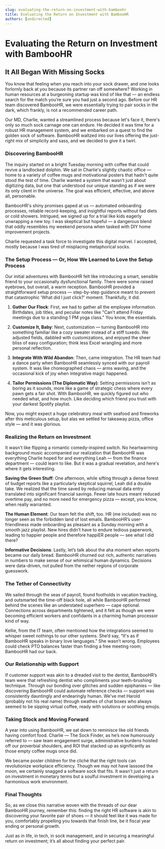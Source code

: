 ```yaml
---
slug: evaluating-the-return-on-investment-with-bamboohr
title: Evaluating the Return on Investment with BambooHR
authors: [undirected]
---
```



# Evaluating the Return on Investment with BambooHR

## It All Began With Missing Socks

You know that feeling when you reach into your sock drawer, and one looks forlornly back at you because its partner ran off somewhere? Working in human resources at a burgeoning startup was kind of like that — an endless search for the match you’re sure you had just a second ago. Before our HR team discovered BambooHR, we were essentially trying to pair socks in the dark, which frankly, is not a recommended career path.

Our MD, Charlie, wanted a streamlined process because let's face it, there's only so much sock carnage one can endure. He decided it was time for a robust HR management system, and we embarked on a quest to find the golden sock of software. BambooHR waltzed into our lives offering the just-right mix of simplicity and sass, and we decided to give it a twirl. 

### Discovering BambooHR

The inquiry started on a bright Tuesday morning with coffee that could revive a landlocked dolphin. We sat in Charlie's slightly chaotic office — home to a variety of coffee mugs and motivational posters that hadn't quite stood the test of time. Charlie wanted a system that wasn’t just about digitizing data, but one that understood our unique standing as if we were its only client in the universe. The goal was efficient, effective, and above all, personable.

BambooHR's shiny promises gaped at us — automated onboarding processes, reliable record-keeping, and insightful reports without fad diets or cold showers. Intrigued, we signed up for a trial like kids eagerly unwrapping a new toy. I was skeptical but hopeful — a dangerous blend that oddly resembles my weekend persona when tasked with DIY home improvement projects.

Charlie requested a task force to investigate this digital marvel. I accepted, mostly because I was tired of misplacing metaphorical socks.

### The Setup Process — Or, How We Learned to Love the Setup Process

Our initial adventures with BambooHR felt like introducing a smart, sensible friend to your occasionally dysfunctional family. There were some raised eyebrows, but overall, a warm reception. BambooHR provided a straightforward setup process — step-by-step guidance meant to prevent that catastrophic ‘What did I just click?’ moment. Thankfully, it did.

1. **Gather Our Flock**: First, we had to gather all the employee information. Birthdates, job titles, and peculiar notes like "Can't attend Friday meetings due to a standing 1 PM yoga class." You know, the essentials.
   
2. **Customize It, Baby**: Next, customization — turning BambooHR into something familiar like a cozy sweater instead of a stiff tuxedo. We adjusted fields, dabbled with customizations, and enjoyed the sheer bliss of easy configuration; think less Excel wrangling and more personal reflection.

3. **Integrate With Wild Abandon**: Then, came integration. The HR team had a dance party when BambooHR seamlessly synced with our payroll system. It was like choreographed chaos — arms waving, and the occasional kick of joy when integrative magic happened.

4. **Tailor Permissions (The Diplomatic Way)**: Setting permissions isn't as boring as it sounds, more like a game of strategic chess where every pawn gets a fair shot. With BambooHR, we quickly figured out who needed what, and how much. Like deciding which friend you trust with your darkest Spotify playlist.

Now, you might expect a huge celebratory meal with seafood and fireworks after this meticulous setup, but alas we settled for takeaway pizza, office style — and it was glorious.

### Realizing the Return on Investment

It wasn't like flipping a romantic comedy-inspired switch. No heartwarming background music accompanied our realization that BambooHR was everything Charlie hoped for and everything Leah — from the finance department — could learn to like. But it was a gradual revelation, and here's where it gets interesting.

**Saving the Green Stuff**: One afternoon, while sifting through a dense forest of budget reports like a particularly skeptical squirrel, Leah did a double take. We realized that the time saved by reducing manual data entry translated into significant financial savings. Fewer late hours meant reduced overtime pay, and no more need for emergency pizza — except, you know, when really warranted.

**The Human Element**: Our team felt the shift, too. HR (me included) was no longer seen as the forbidden land of lost emails. BambooHR’s user-friendliness made onboarding as pleasant as a Sunday morning with a smooth jazz playlist. New hires didn’t have to endure tedious paperwork, leading to happier people and therefore happiER people — see what I did there?

**Informative Decisions**: Lastly, let’s talk about the aha moment when reports became our daily bread. BambooHR churned out rich, authentic narratives in numbers to make sense of our whimsical human dynamics. Decisions were data-driven, not pulled from the nether regions of corporate guesswork.

### The Tether of Connectivity

We sailed through the seas of payroll, found footholds in vacation tracking, and outsmarted the time-off black hole, all while BambooHR performed behind the scenes like an understated superhero — cape optional. Connections across departments tightened, and it felt as though we were becoming efficient workers and confidants in a charming human processor kind of way.

Kellie, from the IT team, often mentioned how the integrations seemed to whisper sweet nothings to our other systems. She’d say, “It's as if BambooHR speaks in binary love languages.” She wasn’t wrong. Employees could check PTO balances faster than finding a free meeting room; BambooHR had our back.

### Our Relationship with Support

If customer support was akin to a dreaded visit to the dentist, BambooHR’s team were that refreshing dentist who compliments your teeth-brushing technique. Through our bonding over glitches and sudden epiphanies — like discovering BambooHR could automate reference checks — support was consistently dauntingly and endearingly human. We've met Harold (probably not his real name) through swathes of chat boxes who always seemed to be sipping virtual coffee, ready with solutions or soothing emojis.

### Taking Stock and Moving Forward

A year into using BambooHR, we sat down to reminisce like old friends having comfort food. Charlie — The Sock Finder, as he’s now humorously referred to — saw team engagement surge, administrative burdens hoisted off our proverbial shoulders, and ROI that stacked up as significantly as those empty coffee mugs once did.

We became poster children for the cliché that the right tools can revolutionize workplace efficiency. Though we may not have lassoed the moon, we certainly snagged a software sock that fits. It wasn't just a return on investment in monetary terms but a soulful investment in developing a harmonious work environment.

### Final Thoughts

So, as we close this narrative woven with the threads of our dear BambooHR journey, remember this: finding the right HR software is akin to discovering your favorite pair of shoes — it should feel like it was made for you, comfortably propelling you towards that finish line, be it fiscal year ending or personal growth.

Just as in life, in tech, in sock management, and in securing a meaningful return on investment; it’s all about finding your perfect pair.